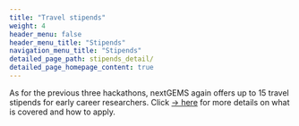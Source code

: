 ```yaml
---
title: "Travel stipends"
weight: 4
header_menu: false
header_menu_title: "Stipends"
navigation_menu_title: "Stipends"
detailed_page_path: stipends_detail/
detailed_page_homepage_content: true
---
```


As for the previous three hackathons, nextGEMS again offers up to 15 travel stipends for early career researchers. Click [-> here](stipends_detail) for more details on what is covered and how to apply.

